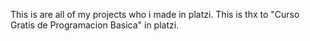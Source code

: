 This is are all of my projects who i made in platzi. This is thx to "Curso Gratis de Programacion Basica" in platzi.
